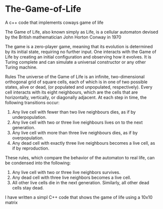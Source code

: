 # The-Game-of-Life
A c++ code that implements coways game of life

The Game of Life, also known simply as Life, is a cellular automaton devised by the British mathematician John Horton Conway in 1970

The game is a zero-player game, meaning that its evolution is determined by its initial state, requiring no further input. One interacts with the Game of Life by creating an initial configuration and observing how it evolves. It is Turing complete and can simulate a universal constructor or any other Turing machine. 

Rules
The universe of the Game of Life is an infinite, two-dimensional orthogonal grid of square cells, each of which is in one of two possible states, alive or dead, (or populated and unpopulated, respectively). Every cell interacts with its eight neighbours, which are the cells that are horizontally, vertically, or diagonally adjacent. At each step in time, the following transitions occur:

 1.   Any live cell with fewer than two live neighbours dies, as if by underpopulation.
 2.   Any live cell with two or three live neighbours lives on to the next generation.
 3.   Any live cell with more than three live neighbours dies, as if by overpopulation.
 4.   Any dead cell with exactly three live neighbours becomes a live cell, as if by reproduction.

These rules, which compare the behavior of the automaton to real life, can be condensed into the following:

 1.   Any live cell with two or three live neighbors survives.
 2.   Any dead cell with three live neighbors becomes a live cell.
 3.   All other live cells die in the next generation. Similarly, all other dead cells stay dead.
 
 
I have written a simpl C++ code that shows the game of life using a 10x10 matrix

